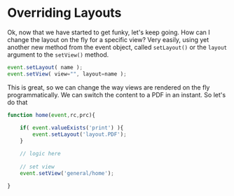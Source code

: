 # Overriding Layouts

Ok, now that we have started to get funky, let's keep going. How can I change the layout on the fly for a specific view? Very easily, using yet another new method from the event object, called `setLayout()` or the `layout` argument to the `setView()` method.

```js
event.setLayout( name );
event.setView( view="", layout=name );
```

This is great, so we can change the way views are rendered on the fly programmatically. We can switch the content to a PDF in an instant. So let's do that

```js
function home(event,rc,prc){
	
	if( event.valueExists('print') ){
		event.setLayout('layout.PDF');
	}

	// logic here
	
	// set view
	event.setView('general/home');

}
```
